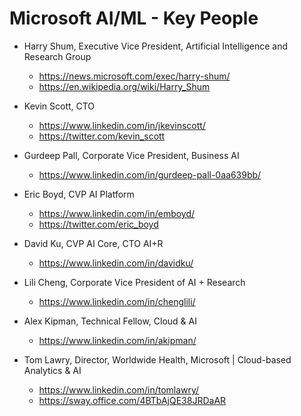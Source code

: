
Microsoft AI/ML - Key People
====

* Harry Shum, Executive Vice President, Artificial Intelligence and Research Group
  * https://news.microsoft.com/exec/harry-shum/
  * https://en.wikipedia.org/wiki/Harry_Shum

* Kevin Scott, CTO
  * https://www.linkedin.com/in/jkevinscott/
  * https://twitter.com/kevin_scott
* Gurdeep Pall, Corporate Vice President, Business AI
  * https://www.linkedin.com/in/gurdeep-pall-0aa639bb/
* Eric Boyd, CVP AI Platform
  * https://www.linkedin.com/in/emboyd/
  * https://twitter.com/eric_boyd
* David Ku, CVP AI Core, CTO AI+R 
  * https://www.linkedin.com/in/davidku/
* Lili Cheng, Corporate Vice President of AI + Research
  * https://www.linkedin.com/in/chenglili/ 
* Alex Kipman, Technical Fellow, Cloud & AI
  * https://www.linkedin.com/in/akipman/
* Tom Lawry, Director, Worldwide Health, Microsoft | Cloud-based Analytics & AI 
  * https://www.linkedin.com/in/tomlawry/
  * https://sway.office.com/4BTbAjQE38JRDaAR



